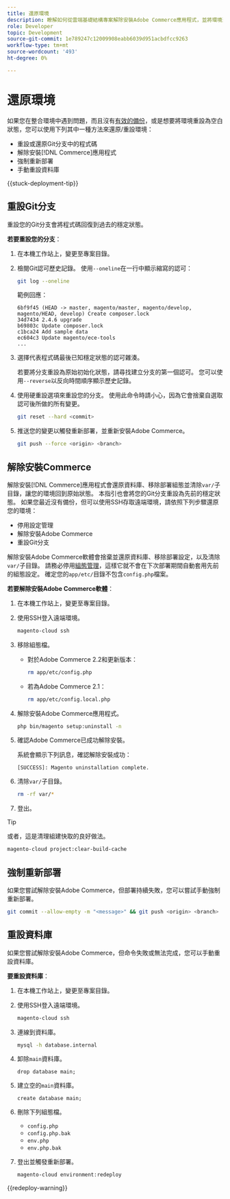 ```yaml
---
title: 還原環境
description: 瞭解如何從雲端基礎結構專案解除安裝Adobe Commerce應用程式，並將環境還原至穩定狀態。
role: Developer
topic: Development
source-git-commit: 1e789247c12009908eabb6039d951acbdfcc9263
workflow-type: tm+mt
source-wordcount: '493'
ht-degree: 0%

---
```


# 還原環境

如果您在整合環境中遇到問題，而且沒有[有效的備份](../storage/snapshots.md)，或是想要將環境重設為空白狀態，您可以使用下列其中一種方法來還原/重設環境：

- 重設或還原Git分支中的程式碼
- 解除安裝[!DNL Commerce]應用程式
- 強制重新部署
- 手動重設資料庫

{{stuck-deployment-tip}}

## 重設Git分支

重設您的Git分支會將程式碼回復到過去的穩定狀態。

**若要重設您的分支**：

1. 在本機工作站上，變更至專案目錄。

1. 檢閱Git認可歷史記錄。 使用`--oneline`在一行中顯示縮寫的認可：

   ```bash
   git log --oneline
   ```

   範例回應：

   ```
   6bf9f45 (HEAD -> master, magento/master, magento/develop, magento/HEAD, develop) Create composer.lock
   34d7434 2.4.6 upgrade
   b69803c Update composer.lock
   c1bca24 Add sample data
   ec604c3 Update magento/ece-tools
   ...
   ```

1. 選擇代表程式碼最後已知穩定狀態的認可雜湊。

   若要將分支重設為原始初始化狀態，請尋找建立分支的第一個認可。 您可以使用`--reverse`以反向時間順序顯示歷史記錄。

1. 使用硬重設選項來重設您的分支。 使用此命令時請小心，因為它會捨棄自選取認可後所做的所有變更。

   ```bash
   git reset --hard <commit>
   ```

1. 推送您的變更以觸發重新部署，並重新安裝Adobe Commerce。

   ```bash
   git push --force <origin> <branch>
   ```

## 解除安裝Commerce

解除安裝[!DNL Commerce]應用程式會還原資料庫、移除部署組態並清除`var/`子目錄，讓您的環境回到原始狀態。 本指引也會將您的Git分支重設為先前的穩定狀態。 如果您最近沒有備份，但可以使用SSH存取遠端環境，請依照下列步驟還原您的環境：

- 停用設定管理
- 解除安裝Adobe Commerce
- 重設Git分支

解除安裝Adobe Commerce軟體會捨棄並還原資料庫、移除部署設定，以及清除`var/`子目錄。 請務必停用[組態管理](../store/store-settings.md)，這樣它就不會在下次部署期間自動套用先前的組態設定。 確定您的`app/etc/`目錄不包含`config.php`檔案。

**若要解除安裝Adobe Commerce軟體**：

1. 在本機工作站上，變更至專案目錄。

1. 使用SSH登入遠端環境。

   ```bash
   magento-cloud ssh
   ```

1. 移除組態檔。
   - 對於Adobe Commerce 2.2和更新版本：

     ```bash
     rm app/etc/config.php
     ```

   - 若為Adobe Commerce 2.1：

     ```bash
     rm app/etc/config.local.php
     ```

1. 解除安裝Adobe Commerce應用程式。

   ```bash
   php bin/magento setup:uninstall -n
   ```

1. 確認Adobe Commerce已成功解除安裝。

   系統會顯示下列訊息，確認解除安裝成功：

   ```
   [SUCCESS]: Magento uninstallation complete.
   ```

1. 清除`var/`子目錄。

   ```bash
   rm -rf var/*
   ```

1. 登出。

>[!TIP]
>
>或者，這是清理組建快取的良好做法。
>
>```bash
>magento-cloud project:clear-build-cache
>```

## 強制重新部署

如果您嘗試解除安裝Adobe Commerce，但部署持續失敗，您可以嘗試手動強制重新部署。

```bash
git commit --allow-empty -m "<message>" && git push <origin> <branch>
```

## 重設資料庫

如果您嘗試解除安裝Adobe Commerce，但命令失敗或無法完成，您可以手動重設資料庫。

**要重設資料庫**：

1. 在本機工作站上，變更至專案目錄。

1. 使用SSH登入遠端環境。

   ```bash
   magento-cloud ssh
   ```

1. 連線到資料庫。

   ```bash
   mysql -h database.internal
   ```

1. 卸除`main`資料庫。

   ```shell
   drop database main;
   ```

1. 建立空的`main`資料庫。

   ```shell
   create database main;
   ```

1. 刪除下列組態檔。

   - `config.php`
   - `config.php.bak`
   - `env.php`
   - `env.php.bak`

1. 登出並觸發重新部署。

   ```bash
   magento-cloud environment:redeploy
   ```

{{redeploy-warning}}
